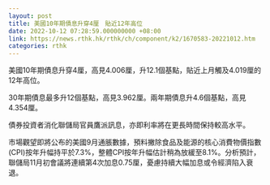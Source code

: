 ```yaml
---
layout: post
title: 美國10年期債息升穿4厘　貼近12年高位
date: 2022-10-12 07:28:59.000000000 +08:00
link: https://news.rthk.hk/rthk/ch/component/k2/1670583-20221012.htm
categories: rthk
---
```


美國10年期債息升穿4厘，高見4.006厘，升12.1個基點，貼近上月觸及4.019厘的12年高位。

30年期債息最多升12個基點，高見3.962厘。兩年期債息升4.6個基點，高見4.354厘。

債券投資者消化聯儲局官員鷹派訊息，亦即利率將在更長時間保持較高水平。

市場觀望即將公布的美國9月通脹數據，預料撇除食品及能源的核心消費物價指數(CPI)按年升幅持平於7.3%，整體CPI按年升幅估計稍為放緩至8.1%。分析預計，聯儲局11月初會議將連續第4次加息0.75厘，憂慮持續大幅加息或令經濟陷入衰退。
